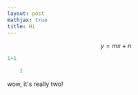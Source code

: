 ```yaml
---
layout: post
mathjax: true
title: Hi
---
```


$$y = mx +n$$

```python
1+1
```




```python
    2
```


wow, it's really two!

